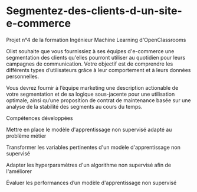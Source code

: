 # Segmentez-des-clients-d-un-site-e-commerce

Projet n°4 de la formation Ingénieur Machine Learning d'OpenClassrooms

Olist souhaite que vous fournissiez à ses équipes d'e-commerce une segmentation des clients qu'elles pourront utiliser au quotidien pour leurs campagnes de communication. Votre objectif est de comprendre les différents types d’utilisateurs grâce à leur comportement et à leurs données personnelles.

Vous devrez fournir à l’équipe marketing une description actionable de votre segmentation et de sa logique sous-jacente pour une utilisation optimale, ainsi qu’une proposition de contrat de maintenance basée sur une analyse de la stabilité des segments au cours du temps.

Compétences développées

Mettre en place le modèle d'apprentissage non supervisé adapté au problème métier

Transformer les variables pertinentes d'un modèle d'apprentissage non supervisé

Adapter les hyperparamètres d'un algorithme non supervisé afin de l'améliorer

Évaluer les performances d’un modèle d'apprentissage non supervisé